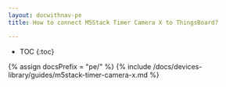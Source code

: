 ```yaml
---
layout: docwithnav-pe
title: How to connect M5Stack Timer Camera X to ThingsBoard?

---
```


* TOC
{:toc}

{% assign docsPrefix = "pe/" %}
{% include /docs/devices-library/guides/m5stack-timer-camera-x.md %}
